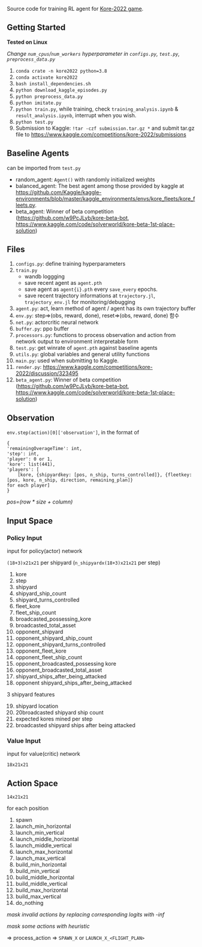 Source code for training RL agent for [Kore-2022 game](https://www.kaggle.com/competitions/kore-2022).

## Getting Started

**Tested on Linux**

*Change `num_cpus`/`num_workers` hyperparameter in `configs.py`, `test.py`, `preprocess_data.py`*

1. `conda crate -n kore2022 python=3.8`
2. `conda activate kore2022`
3. `bash install_dependencies.sh`
4. `python download_kaggle_episodes.py`
5. `python preprocess_data.py`
6. `python imitate.py`
7. `python train.py`, while training, check `training_analysis.ipynb` & `result_analysis.ipynb`, interrupt when you wish.
8. `python test.py`
9. Submission to Kaggle: `!tar -czf submission.tar.gz *` and submit tar.gz file to https://www.kaggle.com/competitions/kore-2022/submissions

## Baseline Agents

can be imported from `test.py`

* random_agent: `Agent()` with randomly initialized weights
* balanced_agent: The best agent among those provided by kaggle at https://github.com/Kaggle/kaggle-environments/blob/master/kaggle_environments/envs/kore_fleets/kore_fleets.py.
* beta_agent: Winner of beta competition (https://github.com/w9PcJLyb/kore-beta-bot, https://www.kaggle.com/code/solverworld/kore-beta-1st-place-solution)

## Files

1. `configs.py`: define training hyperparameters
2. `train.py`
   * wandb loggging
   * save recent agent as `agent.pth`
   * save agent as `agent{i}.pth` every `save_every` epochs.
   * save recent trajectory informations at `trajectory.jl`, `trajectory_env.jl` for monitoring/debugging
3. `agent.py`: act, learn method of agent / agent has its own trajectory buffer
4. `env.py`: step=>(obs, reward, done), reset=>(obs, reward, done) 함수
5. `net.py`: actorcritic neural network
6. `buffer.py`: ppo buffer
7. `processors.py`: functions to process observation and action from network output to environment interpretable form
8. `test.py`: get winrate of `agent.pth` against baseline agents
9. `utils.py`: global variables and general utility functions
10. `main.py`: used when submitting to Kaggle.
11. `render.py`: https://www.kaggle.com/competitions/kore-2022/discussion/323495
12. `beta_agent.py`: Winner of beta competition (https://github.com/w9PcJLyb/kore-beta-bot, https://www.kaggle.com/code/solverworld/kore-beta-1st-place-solution)

## Observation

`env.step(action)[0]['observation']`, in the format of
```
{
'remainingOverageTime': int,
'step': int, 
'player': 0 or 1, 
'kore': list(441), 
'players': [
    [kore, {shipyardkey: [pos, n_ship, turns_controlled]}, {fleetkey: [pos, kore, n_ship, direction, remaining_plan]}
for each player]
}
```
*pos=(row * size + column)*


## Input Space

### Policy Input

input for policy(actor) network  

`(18+3)x21x21` per shipyard (`n_shipyardx(18+3)x21x21` per step)

1. kore
2. step
3. shipyard
4. shipyard_ship_count
5. shipyard_turns_controlled
6. fleet_kore
7. fleet_ship_count
8. broadcasted_possessing_kore
9. broadcasted_total_asset
10. opponent_shipyard
11. opponent_shipyard_ship_count
12. opponent_shipyard_turns_controlled
13. opponent_fleet_kore
14. opponent_fleet_ship_count
15. opponent_broadcasted_possessing kore 
16. opponent_broadcasted_total_asset
17. shipyard_ships_after_being_attacked 
18. opponent shipyard_ships_after_being_attacked

3 shipyard features

19. shipyard location 
20. 20broadcasted shipyard ship count
21. expected kores mined per step
22. broadcasted shipyard ships after being attacked

### Value Input

input for value(critic) network

`18x21x21`

## Action Space

`14x21x21`

for each position

1. spawn
2. launch_min_horizontal
3. launch_min_vertical
4. launch_middle_horizontal
5. launch_middle_vertical
6. launch_max_horizontal
7. launch_max_vertical
8. build_min_horizontal
9. build_min_vertical
10. build_middle_horizontal
11. build_middle_vertical
12. build_max_horizontal
13. build_max_vertical
14. do_nothing

*mask invalid actions by replacing corresponding logits with -inf*

*mask some actions with heuristic*

=> process_action => `SPAWN_X` or `LAUNCH_X_<FLIGHT_PLAN>`
